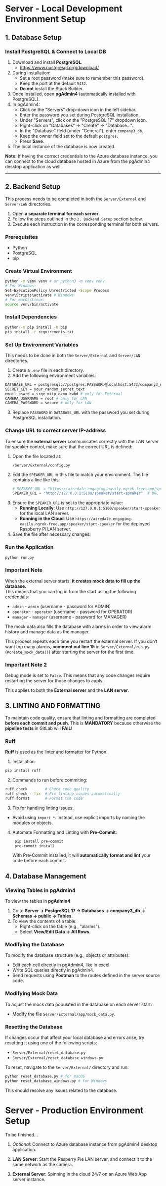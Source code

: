 # Server - Local Development Environment Setup

## 1. Database Setup

### Install PostgreSQL & Connect to Local DB

1. Download and install **PostgreSQL**.
   - https://www.postgresql.org/download/
2. During installation:
   - Set a root password (make sure to remember this password).
   - Keep the port at the default `5432`.
   - **Do not** install the Stack Builder.
3. Once installed, open **pgAdmin4** (automatically installed with PostgreSQL).
4. In pgAdmin4:
   - Click on the "Servers" drop-down icon in the left sidebar.
   - Enter the password you set during PostgreSQL installation.
   - Under "Servers", click on the "PostgreSQL 17" dropdown icon.
   - Right-click on "Databases" → "Create" → "Database...".
   - In the "Database" field (under "General"), enter `company3_db`.
   - Keep the owner field set to the default `postgres`.
   - Press **Save**.
5. The local instance of the database is now created.

**Note:** If having the correct credentials to the Azure database instance, you can connect to the cloud database hosted in Azure from the pgAdmin4 desktop application as well.

---

## 2. Backend Setup

This process needs to be completed in both the `Server/External` and `Server/LAN` directories.

1. Open **a separate terminal for each server**.
2. Follow the steps outlined in the `2. Backend Setup` section below.
3. Execute each instruction in the corresponding terminal for both servers.


### Prerequisites

- Python
- PostgreSQL
- pip

### Create Virtual Environment

```bash
python -m venv venv # or python3 -m venv venv
# For Windows:
Set-ExecutionPolicy Unrestricted -Scope Process
venv\Scripts\activate # Windows
# For macOS/Linux:
source venv/bin/activate
```

### Install Dependencies

```bash
python -m pip install -U pip
pip install -r requirements.txt
```

### Set Up Environment Variables

This needs to be done in both the `Server/External` and `Server/LAN` directories.

1. Create a `.env` file in each directory.
2. Add the following environment variables:

```bash
DATABASE_URL = postgresql://postgres:PASSWORD@localhost:5432/company3_db
SECRET_KEY = your_random_secret_text
email_pswrd = srqe miip ozmo kwhd # only for External
CAMERA_USERNAME = root # only for LAN
CAMERA_PASSWORD = secure # only for LAN
```

3. Replace `PASSWORD` in `DATABASE_URL` with the password you set during PostgreSQL installation.

### Change URL to correct server IP-address

To ensure the **external server** communicates correctly with the LAN server for speaker control, make sure that the correct URL is defined:

1. Open the file located at:
   ```plaintext
   /Server/External/config.py
   ````
2. Edit the `SPEAKER_URL` in this file to match your environment. The file contains a line like this:
   ```python
   # SPEAKER_URL = "https://airedale-engaging-easily.ngrok-free.app/speaker/start-speaker"  # URL to Raspberry Pi LAN server
   SPEAKER_URL = "http://127.0.0.1:5100/speaker/start-speaker"  # URL to local LAN server
   ```
3. Ensure the `SPEAKER_URL` is set to the appropriate value:
   - **Running Locally**: Use `http://127.0.0.1:5100/speaker/start-speaker` for the local LAN server.
   - **Running in the Cloud**: Use `https://airedale-engaging-easily.ngrok-free.app/speaker/start-speaker` for the deployed Raspberry Pi LAN server.
4. Save the file after necessary changes.

### Run the Application

```bash
python run.py
```

### Important Note

When the external server starts, **it creates mock data to fill up the database.**  
This means that you can log in from the start using the following credentials:

- `admin` - `admin` (username - password for ADMIN)
- `operator` - `operator` (username - password for OPERATOR)
- `manager` - `manager` (username - password for MANAGER)

The mock data also fills the database with alarms in order to view alarm history and manage data as the manager.

This process repeats each time you restart the external server. If you don’t want too many alarms, **comment out line 15** in `Server/External/run.py` (`#create_mock_data()`) after starting the server for the first time.

### Important Note 2

Debug mode is set to `False`. This means that any code changes require restarting the server for those changes to apply.

This applies to both the **External server** and the **LAN server**.

## 3. LINTING AND FORMATTING

To maintain code quality, ensure that linting and formatting are completed **before each commit and push**. This is **MANDATORY** because otherwise the **pipeline tests** in GitLab will **FAIL**!

### Ruff

**Ruff** is used as the linter and formatter for Python.

1. Installation

```bash
pip install ruff
```

2. Commands to run before commiting:

```bash
ruff check        # Check code quality
ruff check --fix  # Fix linting issues automatically
ruff format       # Format the code'
```

3. Tip for handling linting issues:

- Avoid using `import *`. Instead, use explicit imports by naming the modules or objects.

4. Automate Formatting and Linting with **Pre-Commit**:
   ```bash
    pip install pre-commit
    pre-commit install
   ```
   With Pre-Commit installed, it will **automatically format and lint** your code before each commit.

## 4. Database Management

### Viewing Tables in pgAdmin4

To view the tables in **pgAdmin4**:

1. Go to **Server → PostgreSQL 17 → Databases → company3_db → Schemas → public → Tables**.
2. To view the contents of a table:
   - Right-click on the table (e.g., "alarms").
   - Select **View/Edit Data → All Rows**.

### Modifying the Database

To modify the database structure (e.g., objects or attributes):

- Edit each cell directly in pgAdmin4, like in excel.
- Write SQL queries directly in pgAdmin4.
- Send requests using **Postman** to the routes defined in the server source code.

### Modifying Mock Data

To adjust the mock data populated in the database on each server start:

- Modify the file `Server/External/app/mock_data.py`.

### Resetting the Database

If changes occur that affect your local database and errors arise, try resetting it using one of the following scripts:

- `Server/External/reset_database.py`
- `Server/External/reset_database_windows.py`

To reset, navigate to the `Server/External/` directory and run:

```bash
python reset_database.py # for macOS
python reset_database_windows.py # for Windows
```

This should resolve any issues related to the database.


# Server - Production Environment Setup
To be finished...

1. *Optional*: Connect to Azure database instance from pgAdmin4 desktop  application.

2. **LAN Server**: Start the Rasperry Pie LAN server, and connect it to the same network as the camera.

3. **External Server**: Spinning in the cloud 24/7 on an Azure Web App server instance.
